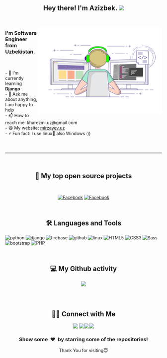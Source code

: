 <p>
  <h2 align="center"> Hey there! I'm Azizbek. <img src="https://github.com/souvikguria98/souvikguria98/blob/master/Hi.gif" width="30"></h2>
</p>
<br>
<p>
  <img align="right" alt="GIF" src="https://raw.githubusercontent.com/devSouvik/devSouvik/master/gif3.gif" width="400" height="280"/>
</p>

<h3> I'm Software Engineer from Uzbekistan. </h3>
<br>
<br>
- 🔋  I’m currently learning <b>Django</b> .<br>
- 💬 Ask me about anything, I am happy to help<br>
- 📫 How to reach me: kharezmi.uz@gmail.com<br>
- 😄 My website: <a href="https://azizbekmirzayev.netlify.app/">mirzayev.uz</a><br>
- ⚡️ Fun fact: I use linux🐧 also Windows :))
<br>
<br>
<br>
<hr>
<br>
<b> <h2 align="center"> 📘 My top open source projects </h2> </b>
<br>
<p align="center">
<a href="https://github.com/kharezmi/echobot"><img src="https://img.shields.io/badge/-simple_telegram_bot-bot?style=for-the-badge&logo=chatbot&logoColor=white&labelColor=8E2DE2&color=grey" alt="Facebook" /></a>
<a href="https://github.com/kharezmi/CPythonMusicsBot"><img src="https://img.shields.io/badge/-Music_telegram_bot-bot?style=for-the-badge&logo=chatbot&logoColor=white&labelColor=8E2DE2&color=grey" alt="Facebook" /></a>
 

</p>
<br>
<b> <h2 align="center"> 🛠️ Languages and Tools </h2> </b>
<p align="center">  

  ![python](https://img.shields.io/badge/-python-grey?style=for-the-badge&logo=python&logoColor=white&labelColor=306998)
  ![django](https://img.shields.io/badge/-django-grey?style=for-the-badge&logo=django&logoColor=white&labelColor=092e20)
  ![firebase](https://img.shields.io/badge/-firebase-grey?style=for-the-badge&logo=firebase&logoColor=white&labelColor=FFA611)
  ![github](https://img.shields.io/badge/-github-grey?style=for-the-badge&logo=github&logoColor=white&labelColor=211F1F)
  ![linux](https://img.shields.io/badge/linux-grey?style=for-the-badge&logo=linux&logoColor=white&labelColor=072c61)
  ![HTML5](https://img.shields.io/badge/html%205-grey?style=for-the-badge&logo=html5&logoColor=white&labelColor=f06529)
  ![CSS3](https://img.shields.io/badge/css%203-grey?style=for-the-badge&logo=css3&logoColor=white&labelColor=264de4)
  ![Sass](https://img.shields.io/badge/sass-grey?style=for-the-badge&logo=sass&logoColor=white&labelColor=CD6799)
  ![bootstrap](https://img.shields.io/badge/-bootstrap-grey?style=for-the-badge&logo=bootstrap&logoColor=white&labelColor=8E2DE2)
  ![PHP](https://img.shields.io/badge/-PHP-grey?style=for-the-badge&logo=php&logoColor=white&labelColor=8E2DE2)


</p>
<br>
<b> <h2 align="center">💻 My Github activity </h2></b>
<p>
 <div align="center">
<img src="https://github-readme-stats.vercel.app/api?username=kharezmi&show_icons=true&theme=radical&title_color=8E2DE2&text_color=fff&icon_color=8E2DE2" width="500px" align="center">
   </div>
</p>
<br>
<br>


<b><h2 align="center"> 🤝🏻 Connect with Me </h2></b>
 <div align="center">
<a href="https://instagram.com/kharezmi_" target="_blank" rel="noopener noreferrer"><img src="https://img.icons8.com/plasticine/100/000000/instagram-new.png" width="50" /></a>  <a href="https://linkedin.com/in/kharezmi" target="_blank" rel="noopener noreferrer"><img src="https://img.icons8.com/plasticine/100/000000/linkedin.png" width="50" /></a><a href="mailto:kharezmi.uz@gmail.com" target="_blank" rel="noopener noreferrer"><img src="https://img.icons8.com/plasticine/100/000000/gmail.png"  width="50" /></a><a href="https://t.me/kharezmi" target="_blank" rel="noopener noreferrer"><img src="https://img.icons8.com/color/50/000000/telegram-app--v4.png" width="50"/></a>
  </div>
</p>

<div align="center">
<h3 align="center">Show some &nbsp;❤️&nbsp; by starring some of the repositories!</h3>
Thank You for visiting😇
</div>
